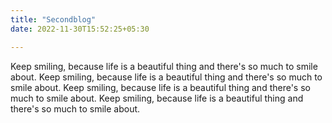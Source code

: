 ```yaml
---
title: "Secondblog"
date: 2022-11-30T15:52:25+05:30

---
```


Keep smiling, because life is a beautiful thing and there's so much to smile about.
Keep smiling, because life is a beautiful thing and there's so much to smile about.
Keep smiling, because life is a beautiful thing and there's so much to smile about.
Keep smiling, because life is a beautiful thing and there's so much to smile about.
